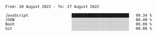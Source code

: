 <!--START_SECTION:waka-->

```text
From: 20 August 2022 - To: 27 August 2022

JavaScript                   █████████████████████████   99.34 %
JSON                         ░░░░░░░░░░░░░░░░░░░░░░░░░   00.49 %
Bash                         ░░░░░░░░░░░░░░░░░░░░░░░░░   00.09 %
Git                          ░░░░░░░░░░░░░░░░░░░░░░░░░   00.08 %
```

<!--END_SECTION:waka-->
